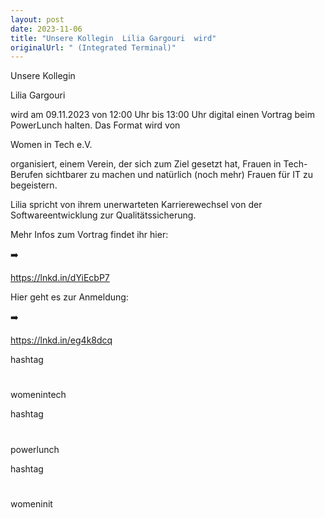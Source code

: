 ```yaml
---
layout: post
date: 2023-11-06
title: "Unsere Kollegin  Lilia Gargouri  wird"
originalUrl: " (Integrated Terminal)"
---
```


Unsere Kollegin

Lilia Gargouri

wird am 09.11.2023 von 12:00 Uhr bis 13:00 Uhr digital einen Vortrag beim PowerLunch halten. Das Format wird von

Women in Tech e.V.

organisiert, einem Verein, der sich zum Ziel gesetzt hat, Frauen in Tech-Berufen sichtbarer zu machen und natürlich (noch mehr) Frauen für IT zu begeistern.

Lilia spricht von ihrem unerwarteten Karrierewechsel von der Softwareentwicklung zur Qualitätssicherung.

Mehr Infos zum Vortrag findet ihr hier:

➡️

https://lnkd.in/dYiEcbP7

Hier geht es zur Anmeldung:

➡️

https://lnkd.in/eg4k8dcq

hashtag

#

womenintech

hashtag

#

powerlunch

hashtag

#

womeninit